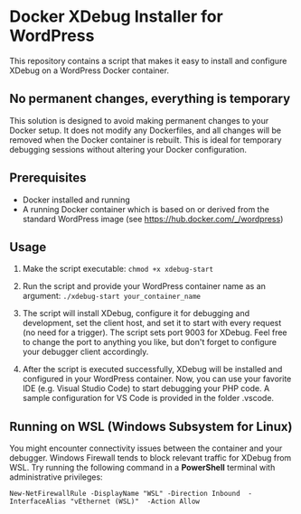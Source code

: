 # Docker XDebug Installer for WordPress

This repository contains a script that makes it easy to install and configure XDebug on a WordPress Docker container.

## No permanent changes, everything is temporary

This solution is designed to avoid making permanent changes to your Docker setup. It does not modify any Dockerfiles, and all changes will be removed when the Docker container is rebuilt. This is ideal for temporary debugging sessions without altering your Docker configuration.

## Prerequisites

- Docker installed and running
- A running Docker container which is based on or derived from the standard WordPress image (see https://hub.docker.com/_/wordpress)

## Usage

1. Make the script executable: `chmod +x xdebug-start`

2. Run the script and provide your WordPress container name as an argument: `./xdebug-start your_container_name`

3. The script will install XDebug, configure it for debugging and development, set the client host, and set it to start with every request (no need for a trigger). The script sets port 9003 for XDebug. Feel free to change the port to anything you like, but don't forget to configure your debugger client accordingly. 

4. After the script is executed successfully, XDebug will be installed and configured in your WordPress container. Now, you can use your favorite IDE (e.g. Visual Studio Code) to start debugging your PHP code. A sample configuration for VS Code is provided in the folder .vscode.

## Running on WSL (Windows Subsystem for Linux)

You might encounter connectivity issues between the container and your debugger. Windows Firewall tends to block relevant traffic for XDebug from WSL. 
Try running the following command in a **PowerShell** terminal with administrative privileges:

`New-NetFirewallRule -DisplayName "WSL" -Direction Inbound  -InterfaceAlias "vEthernet (WSL)"  -Action Allow`
